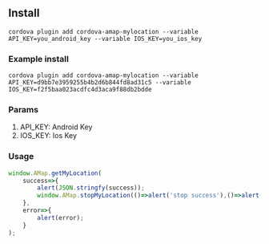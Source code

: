 ## Install
`cordova plugin add cordova-amap-mylocation --variable API_KEY=you_android_key --variable IOS_KEY=you_ios_key`

### Example install
`cordova plugin add cordova-amap-mylocation --variable API_KEY=d9bb7e3959255b4b2d6b844fd8ad31c5 --variable IOS_KEY=f2f5baa023acdfc4d3aca9f88db2bdde`

### Params
1. API_KEY:   Android Key
2. IOS_KEY:   Ios Key

### Usage
```typescript
window.AMap.getMyLocation(
    success=>{
        alert(JSON.stringfy(success));
        window.AMap.stopMyLocation(()=>alert('stop success'),()=>alert('stop error'));
    },
    error=>{
        alert(error);
    }
);  
```